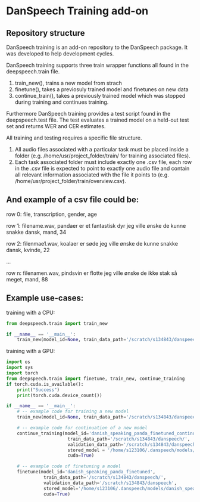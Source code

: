 # DanSpeech Training add-on
## Repository structure
DanSpeech training is an add-on repository to the DanSpeech package. It was developed to help development cycles.

DanSpeech training supports three train wrapper functions all found in the deepspeech.train file. 

1. train_new(), trains a new model from strach
2. finetune(), takes a previosuly trained model and finetunes on new data
3. continue_train(), takes a previously trained model which was stopped during training and continues training.

Furthermore DanSpeech training provides a test script found in the deepspeech.test file. The test evaluates a trained model on a held-out test set and returns WER and CER estimates.

All training and testing requires a specific file structure.

1. All audio files associated with a particular task must be placed inside a folder (e.g. /home/usr/project_folder/train/ for training associated files).
2. Each task associated folder must include exactly one .csv file, each row in the .csv file is expected to point to exactly one audio file and contain all relevant information associated with the file it points to (e.g. /home/usr/project_folder/train/overview.csv).

## And example of a csv file could be:

row 0: file, transcription, gender, age

row 1: filename.wav, pandaer er et fantastisk dyr jeg ville ønske de kunne snakke dansk, mand, 34

row 2: filenmae1.wav, koalaer er søde jeg ville ønske de kunne snakke dansk, kvinde, 22

...

row n: filenamen.wav, pindsvin er flotte jeg ville ønske de ikke stak så meget, mand, 88

## Example use-cases:
training with a CPU: 
```python
from deepspeech.train import train_new

if __name__ == '__main__':
    train_new(model_id=None, train_data_path='/scratch/s134843/danspeech/', validation_data_path='/scratch/s134843/danspeech/')
```

training with a GPU:
```python
import os
import sys
import torch
from deepspeech.train import finetune, train_new, continue_training
if torch.cuda.is_available():
    print("Success")
    print(torch.cuda.device_count())

if __name__ == '__main__':
    # -- example code for training a new model
    train_new(model_id=None, train_data_path='/scratch/s134843/danspeech/', validation_data_path='/scratch/s134843/danspeech/', cuda=True)

    # -- example code for continuation of a new model
    continue_training(model_id='danish_speaking_panda_finetuned_continued',
                       train_data_path='/scratch/s134843/danspeech/',
                       validation_data_path='/scratch/s134843/danspeech/',
                       stored_model = '/home/s123106/.danspeech/models/danish_speaking_panda_finetuned.pth',
                       cuda=True)

    # -- example code of finetuning a model
    finetune(model_id='danish_speaking_panda_finetuned',
              train_data_path='/scratch/s134843/danspeech/',
              validation_data_path='/scratch/s134843/danspeech',
              stored_model='/home/s123106/.danspeech/models/danish_speaking_panda.pth',
              cuda=True)
```
